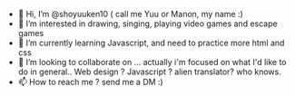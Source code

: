 - 👋 Hi, I’m @shoyuuken10 ( call me Yuu or Manon, my name :)
- 👀 I’m interested in drawing, singing, playing video games and escape games
- 🌱 I’m currently learning Javascript, and need to practice more html and css
- 💞️ I’m looking to collaborate on ... actually i'm focused on what I'd like to do in general.. Web design ? Javascript ? alien translator? who knows.
- 📫 How to reach me ? send me a DM :) 

<!---
shoyuuken10/shoyuuken10 is a ✨ special ✨ repository because its `README.md` (this file) appears on your GitHub profile.
You can click the Preview link to take a look at your changes.
--->
